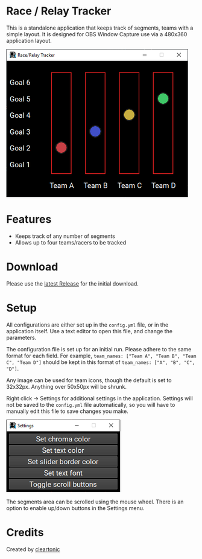 # Race / Relay Tracker

This is a standalone application that keeps track of segments, teams with a simple layout. It is designed for OBS Window Capture use via a 480x360 application layout.

![](https://github.com/cleartonic/race_relay_tracker/blob/main/screens/screen1.png)

# Features
- Keeps track of any number of segments
- Allows up to four teams/racers to be tracked

# Download
Please use the [latest Release](https://github.com/cleartonic/race_relay_tracker/releases) for the initial download.

# Setup
All configurations are either set up in the `config.yml` file, or in the application itself. Use a text editor to open this file, and change the parameters.  

The configuration file is set up for an initial run. Please adhere to the same format for each field. For example, `team_names: ["Team A", "Team B", "Team C", "Team D"]` should be kept in this format of `team_names: ["A", "B", "C", "D"]`. 

Any image can be used for team icons, though the default is set to 32x32px. Anything over 50x50px will be shrunk. 

Right click -> Settings for additional settings in the application. Settings will not be saved to the `config.yml` file automatically, so you will have to manually edit this file to save changes you make. 

![](https://github.com/cleartonic/race_relay_tracker/blob/main/screens/screen2.png)


The segments area can be scrolled using the mouse wheel. There is an option to enable up/down buttons in the Settings menu. 

# Credits
Created by [cleartonic](https://cleartonic.net/)